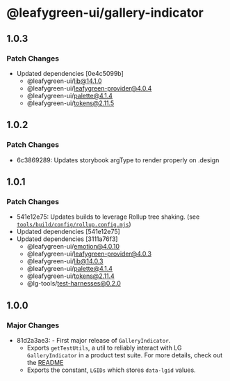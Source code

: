 # @leafygreen-ui/gallery-indicator

## 1.0.3

### Patch Changes

- Updated dependencies [0e4c5099b]
  - @leafygreen-ui/lib@14.1.0
  - @leafygreen-ui/leafygreen-provider@4.0.4
  - @leafygreen-ui/palette@4.1.4
  - @leafygreen-ui/tokens@2.11.5

## 1.0.2

### Patch Changes

- 6c3869289: Updates storybook argType to render properly on .design

## 1.0.1

### Patch Changes

- 541e12e75: Updates builds to leverage Rollup tree shaking. (see [`tools/build/config/rollup.config.mjs`](https://github.com/mongodb/leafygreen-ui/blob/main/tools/build/config/rollup.config.mjs))
- Updated dependencies [541e12e75]
- Updated dependencies [3111a76f3]
  - @leafygreen-ui/emotion@4.0.10
  - @leafygreen-ui/leafygreen-provider@4.0.3
  - @leafygreen-ui/lib@14.0.3
  - @leafygreen-ui/palette@4.1.4
  - @leafygreen-ui/tokens@2.11.4
  - @lg-tools/test-harnesses@0.2.0

## 1.0.0

### Major Changes

- 81d2a3ae3: - First major release of `GalleryIndicator`.
  - Exports `getTestUtils`, a util to reliably interact with LG `GalleryIndicator` in a product test suite. For more details, check out the [README](https://github.com/mongodb/leafygreen-ui/tree/main/packages/gallery-indicator#test-harnesses)
  - Exports the constant, `LGIDs` which stores `data-lgid` values.
